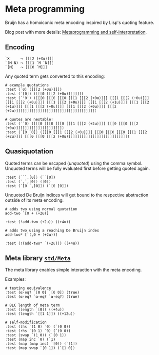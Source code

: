 # Meta programming

Bruijn has a homoiconic meta encoding inspired by Lisp's quoting
feature.

Blog post with more details: [Metaprogramming and
self-interpretation](https://text.marvinborner.de/2023-09-03-21.html).

## Encoding

``` bruijn
`X     ⤳ [[[2 (+Xu)]]]
`(M N) ⤳ [[[1 `M `N]]]
`[M]   ⤳ [[[0 `M]]]
```

Any quoted term gets converted to this encoding:

``` bruijn
# example quotations
:test (`0) ([[[2 (+0u)]]])
:test (`[0]) ([[[0 [[[2 (+0u)]]]]]])
:test (`'0') ([[[0 [[[0 [[[0 [[[1 [[[2 (+0u)]]] [[[1 [[[2 (+0u)]]] [[[1 [[[2 (+0u)]]] [[[1 [[[2 (+0u)]]] [[[1 [[[2 (+1u)]]] [[[1 [[[2 (+1u)]]] [[[1 [[[2 (+0u)]]] [[[1 [[[2 (+0u)]]] [[[2 (+2u)]]]]]]]]]]]]]]]]]]]]]]]]]]]]]]]]]]]])

# quotes are nestable!
:test (``0) ([[[0 [[[0 [[[0 [[[1 [[[2 (+2u)]]] [[[0 [[[0 [[[2 (+0u)]]]]]]]]]]]]]]]]]]]]])
:test (`[0 `0]) ([[[0 [[[1 [[[2 (+0u)]]] [[[0 [[[0 [[[0 [[[1 [[[2 (+2u)]]] [[[0 [[[0 [[[2 (+0u)]]]]]]]]]]]]]]]]]]]]]]]]]]])
```

## Quasiquotation

Quoted terms can be escaped (*unquoted*) using the comma symbol.
Unquoted terms will be fully evaluated first before getting quoted
again.

``` bruijn
:test (```,[0]) (``[0])
:test (`,`,[0]) ([0])
:test (`[0 `,[0]]) (`[0 [0]])
```

Unquoted De Bruijn indices will get bound to the respective abstraction
outside of its meta encoding.

``` bruijn
# adds two using normal quotation
add-two `[0 + (+2u)]

:test (!add-two (+2u)) ((+4u))

# adds two using a reaching De Bruijn index
add-two* [`(,0 + (+2u))]

:test (!(add-two* `(+2u))) ((+4u))
```

## Meta library [`std/Meta`](/std/Meta.bruijn.html)

The meta library enables simple interaction with the meta encoding.

Examples:

``` bruijn
# testing equivalence
:test (α-eq? `[0 0] `[0 0]) (true)
:test (α-eq? `α-eq? `α-eq?) (true)

# BLC length of meta term
:test (length `[0]) ((+4u))
:test (length `[[1 1]]) ((+12u))

# self-modification
:test (lhs `(1 0) `0) (`(0 0))
:test (rhs `(0 1) `0) (`(0 0))
:test (swap `(1 0)) (`(0 1))
:test (map inc `0) (`1)
:test (map (map inc) `[0]) (`[1])
:test (map swap `[0 1]) (`[1 0])
```
